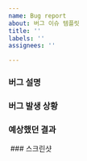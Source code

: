 ```yaml
---
name: Bug report
about: 버그 이슈 템플릿
title: ''
labels: ''
assignees: ''

---
```


### 버그 설명

### 버그 발생 상황 

### 예상했던 결과

 ### 스크린샷
